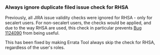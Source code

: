 ### Always ignore duplicate filed issue check for RHSA

Previously, all JIRA issue validity checks were ignored for RHSA - only
for secalert users. For non-secalert users, the checks would be applied,
and due to the way RHSA are used, this check in particular prevents
[Bug 1124090](https://bugzilla.redhat.com/show_bug.cgi?id=1124090) from being useful.

This has been fixed by making Errata Tool always skip the check for RHSA,
regardless of the user's roles.
